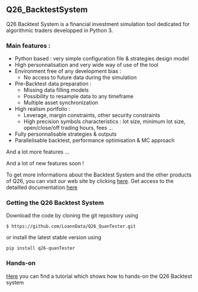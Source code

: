 [1]: https://www.q26.io
[2]: https://www.q26.io/data/q26_backtest_system/doc/html/
[3]: https://github.com/LoannData/Q26_QuanTester/wiki/Hands-on-:-A-simple-backtest

## Q26_BacktestSystem

Q26 Backtest System is a financial investment simulation tool dedicated for algorithmic traders developped in Python 3. 

### Main features : 
- Python based : very simple configuration file & strategies design model 
- High personnalisation and very wide way of use of the tool 
- Environment free of any development bias : 
  - No access to future data during the simulation   
- Pre-Backtest data preparation : 
  - Missing data filling models 
  - Possibility to resample data to any timeframe 
  - Multiple asset synchronization 
- High realism portfolio : 
  - Leverage, margin constraints, other security constraints 
  - High precision symbols characteristics : lot size, minimum lot size, open/close/off trading hours, fees ... 
- Fully personnalisable strategies & outputs 
- Parallelisable backtest, performance optimisation & MC approach 

And a lot more features ... 

And a lot of new features soon ! 

To get more informations about the Backtest System and the other products of Q26, you can visit our web site by clicking [here][1]. Get access to the detailled documentation [here][2] 

### Getting the Q26 Backtest System 

Download the code by cloning the git repository using 
```
$ https://github.com/LoannData/Q26_QuanTester.git
```

or install the latest stable version using
``` 
pip install q26-quanTester
```

### Hands-on 

[Here][3] you can find a tutorial which shows how to hands-on the Q26 Backtest system






